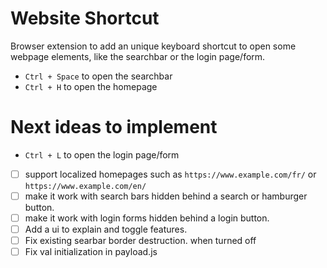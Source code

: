 # Website Shortcut
Browser extension to add an unique keyboard shortcut to open some webpage elements, like the searchbar or the login page/form.

- `Ctrl + Space` to open the searchbar
- `Ctrl + H` to open the homepage

# Next ideas to implement

- `Ctrl + L` to open the login page/form
- [ ] support localized homepages such as `https://www.example.com/fr/` or `https://www.example.com/en/`
- [ ] make it work with search bars hidden behind a search or hamburger button.
- [ ] make it work with login forms hidden behind a login button.
- [ ] Add a ui to explain and toggle features.
- [ ] Fix existing searbar border destruction. when turned off
- [ ] Fix val initialization in payload.js